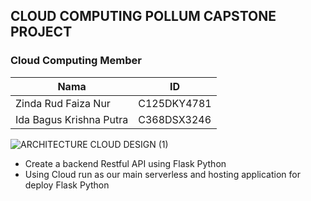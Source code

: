 ## CLOUD COMPUTING POLLUM CAPSTONE PROJECT

### Cloud Computing Member 
| Nama | ID |
| ------- | ------- | 
| Zinda Rud Faiza Nur  | C125DKY4781  | 
| Ida Bagus Krishna Putra  | C368DSX3246  | 


![ARCHITECTURE CLOUD DESIGN (1)](https://github.com/akim-pi/pollum/assets/115018856/46662fed-738d-4b33-b60f-959282b65f09)
- Create a backend Restful API using Flask Python
- Using Cloud run as our main serverless and hosting application for deploy Flask Python
